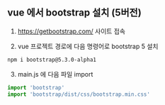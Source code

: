 ## vue 에서 bootstrap 설치 (5버전)

1. https://getbootstrap.com/ 사이트 접속

2. vue 프로젝트 경로에 다음 명령어로 bootstrap 5 설치

```bash
npm i bootstrap@5.3.0-alpha1
```

3. main.js 에 다음 파일 import

```js
import 'bootstrap'
import 'bootstrap/dist/css/bootstrap.min.css'
```


